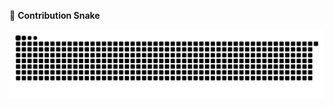 🐍 <b>Contribution Snake</b>

<picture>
  <source media="(prefers-color-scheme: dark)" srcset="https://raw.githubusercontent.com/gnicolasm/gnicolasm/output/github-contribution-grid-snake-dark.svg" />
  <source media="(prefers-color-scheme: light)" srcset="https://raw.githubusercontent.com/gnicolasm/gnicolasm/output/github-contribution-grid-snake.svg" />
  <img alt="github contribution grid snake animation" src="https://raw.githubusercontent.com/gnicolasm/gnicolasm/output/github-contribution-grid-snake.svg" />
</picture>
